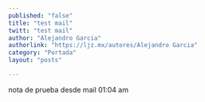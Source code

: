 ```yaml
---
published: "false"
title: "test mail"
twitt: "test mail"
author: "Alejandro Garcia"
authorlink: "https://ljz.mx/autores/Alejandro Garcia"
category: "Portada"
layout: "posts"

---
```



nota de prueba desde mail 01:04 am

